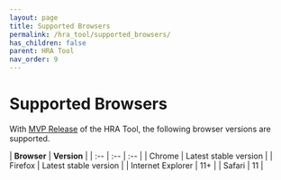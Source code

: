 ```yaml
---
layout: page
title: Supported Browsers
permalink: /hra_tool/supported_browsers/
has_children: false
parent: HRA Tool
nav_order: 9
---
```


# Supported Browsers

With [MVP Release](https://ideacrew.github.io/hra_calculator/releases/mvp_release/) of the HRA Tool, the following browser versions are supported. 




| **Browser** | **Version** |
| :-- | :-- | :-- |
| Chrome | Latest stable version |
| Firefox | Latest stable version | 
| Internet Explorer | 11+ |
| Safari | 11 | 

